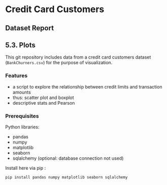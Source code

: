 ﻿# Credit Card Customers
## Dataset Report 
## 5.3. Plots 
This git repository includes data from a credit card customers dataset (`BankChurners.csv`) for the purpose of visualization.  
### Features
- a script to explore the relationship between credit limits and transaction amounts
- thus: scatter plot and boxplot 
- descriptive stats and Pearson 
### Prerequisites
Python libraries:
- pandas
- numpy
- matplotlib
- seaborn
- sqlalchemy (optional: database connection not used)

Install here via pip :
```bash
pip install pandas numpy matplotlib seaborn sqlalchemy

